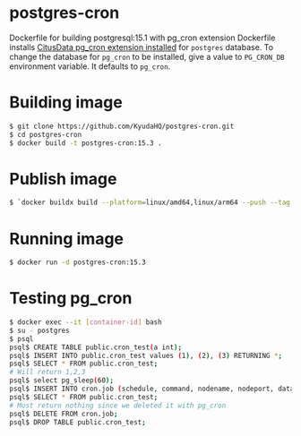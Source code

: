 # postgres-cron

Dockerfile for building postgresql:15.1 with pg_cron extension
Dockerfile installs [CitusData pg_cron extension installed](https://github.com/citusdata/pg_cron) for `postgres` database.
To change the database for `pg_cron` to be installed, give a value to `PG_CRON_DB` environment variable. It defaults to `pg_cron`.

# Building image

```sh
$ git clone https://github.com/KyudaHQ/postgres-cron.git
$ cd postgres-cron
$ docker build -t postgres-cron:15.3 .
```

# Publish image

```sh
$ `docker buildx build --platform=linux/amd64,linux/arm64 --push --tag kyuda/postgres-cron:15.3 .`
```

# Running image

```sh
$ docker run -d postgres-cron:15.3
```

# Testing pg_cron

```sh
$ docker exec --it [container-id] bash
$ su - postgres
$ psql
psql$ CREATE TABLE public.cron_test(a int);
psql$ INSERT INTO public.cron_test values (1), (2), (3) RETURNING *;
psql$ SELECT * FROM public.cron_test;
# Will return 1,2,3
psql$ select pg_sleep(60);
psql$ INSERT INTO cron.job (schedule, command, nodename, nodeport, database, username) VALUES ('* * * * *', $$DELETE FROM public.cron_test;$$, '', 5432, 'postgres', 'postgres') RETURNING jobid;
psql$ SELECT * FROM public.cron_test;
# Must return nothing since we deleted it with pg_cron
psql$ DELETE FROM cron.job;
psql$ DROP TABLE public.cron_test;
```